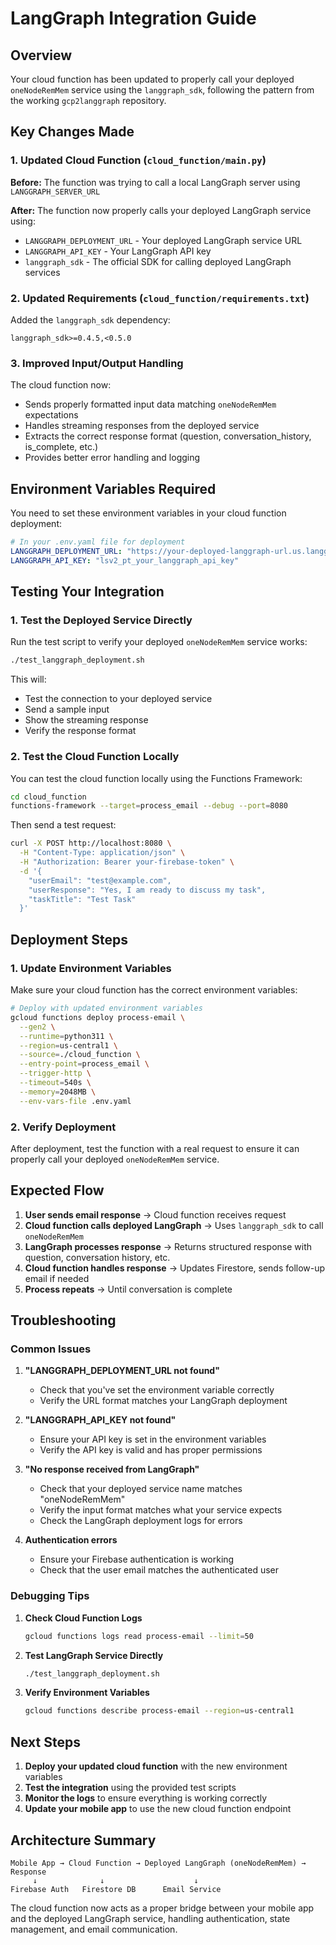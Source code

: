 # LangGraph Integration Guide

## Overview

Your cloud function has been updated to properly call your deployed `oneNodeRemMem` service using the `langgraph_sdk`, following the pattern from the working `gcp2langgraph` repository.

## Key Changes Made

### 1. Updated Cloud Function (`cloud_function/main.py`)

**Before:** The function was trying to call a local LangGraph server using `LANGGRAPH_SERVER_URL`

**After:** The function now properly calls your deployed LangGraph service using:
- `LANGGRAPH_DEPLOYMENT_URL` - Your deployed LangGraph service URL
- `LANGGRAPH_API_KEY` - Your LangGraph API key
- `langgraph_sdk` - The official SDK for calling deployed LangGraph services

### 2. Updated Requirements (`cloud_function/requirements.txt`)

Added the `langgraph_sdk` dependency:
```
langgraph_sdk>=0.4.5,<0.5.0
```

### 3. Improved Input/Output Handling

The cloud function now:
- Sends properly formatted input data matching `oneNodeRemMem` expectations
- Handles streaming responses from the deployed service
- Extracts the correct response format (question, conversation_history, is_complete, etc.)
- Provides better error handling and logging

## Environment Variables Required

You need to set these environment variables in your cloud function deployment:

```yaml
# In your .env.yaml file for deployment
LANGGRAPH_DEPLOYMENT_URL: "https://your-deployed-langgraph-url.us.langgraph.app"
LANGGRAPH_API_KEY: "lsv2_pt_your_langgraph_api_key"
```

## Testing Your Integration

### 1. Test the Deployed Service Directly

Run the test script to verify your deployed `oneNodeRemMem` service works:

```bash
./test_langgraph_deployment.sh
```

This will:
- Test the connection to your deployed service
- Send a sample input
- Show the streaming response
- Verify the response format

### 2. Test the Cloud Function Locally

You can test the cloud function locally using the Functions Framework:

```bash
cd cloud_function
functions-framework --target=process_email --debug --port=8080
```

Then send a test request:

```bash
curl -X POST http://localhost:8080 \
  -H "Content-Type: application/json" \
  -H "Authorization: Bearer your-firebase-token" \
  -d '{
    "userEmail": "test@example.com",
    "userResponse": "Yes, I am ready to discuss my task",
    "taskTitle": "Test Task"
  }'
```

## Deployment Steps

### 1. Update Environment Variables

Make sure your cloud function has the correct environment variables:

```bash
# Deploy with updated environment variables
gcloud functions deploy process-email \
  --gen2 \
  --runtime=python311 \
  --region=us-central1 \
  --source=./cloud_function \
  --entry-point=process_email \
  --trigger-http \
  --timeout=540s \
  --memory=2048MB \
  --env-vars-file .env.yaml
```

### 2. Verify Deployment

After deployment, test the function with a real request to ensure it can properly call your deployed `oneNodeRemMem` service.

## Expected Flow

1. **User sends email response** → Cloud function receives request
2. **Cloud function calls deployed LangGraph** → Uses `langgraph_sdk` to call `oneNodeRemMem`
3. **LangGraph processes response** → Returns structured response with question, conversation history, etc.
4. **Cloud function handles response** → Updates Firestore, sends follow-up email if needed
5. **Process repeats** → Until conversation is complete

## Troubleshooting

### Common Issues

1. **"LANGGRAPH_DEPLOYMENT_URL not found"**
   - Check that you've set the environment variable correctly
   - Verify the URL format matches your LangGraph deployment

2. **"LANGGRAPH_API_KEY not found"**
   - Ensure your API key is set in the environment variables
   - Verify the API key is valid and has proper permissions

3. **"No response received from LangGraph"**
   - Check that your deployed service name matches "oneNodeRemMem"
   - Verify the input format matches what your service expects
   - Check the LangGraph deployment logs for errors

4. **Authentication errors**
   - Ensure your Firebase authentication is working
   - Check that the user email matches the authenticated user

### Debugging Tips

1. **Check Cloud Function Logs**
   ```bash
   gcloud functions logs read process-email --limit=50
   ```

2. **Test LangGraph Service Directly**
   ```bash
   ./test_langgraph_deployment.sh
   ```

3. **Verify Environment Variables**
   ```bash
   gcloud functions describe process-email --region=us-central1
   ```

## Next Steps

1. **Deploy your updated cloud function** with the new environment variables
2. **Test the integration** using the provided test scripts
3. **Monitor the logs** to ensure everything is working correctly
4. **Update your mobile app** to use the new cloud function endpoint

## Architecture Summary

```
Mobile App → Cloud Function → Deployed LangGraph (oneNodeRemMem) → Response
     ↓              ↓                    ↓
Firebase Auth   Firestore DB      Email Service
```

The cloud function now acts as a proper bridge between your mobile app and the deployed LangGraph service, handling authentication, state management, and email communication. 